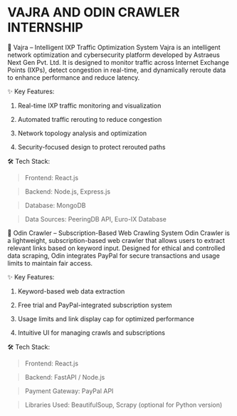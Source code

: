 # VAJRA AND ODIN CRAWLER INTERNSHIP
🔷 Vajra – Intelligent IXP Traffic Optimization System
Vajra is an intelligent network optimization and cybersecurity platform developed by Astraeus Next Gen Pvt. Ltd. It is designed to monitor traffic across Internet Exchange Points (IXPs), detect congestion in real-time, and dynamically reroute data to enhance performance and reduce latency.

✨ Key Features:
1. Real-time IXP traffic monitoring and visualization

2. Automated traffic rerouting to reduce congestion

3. Network topology analysis and optimization

4. Security-focused design to protect rerouted paths

🛠️ Tech Stack:
> Frontend: React.js

> Backend: Node.js, Express.js

> Database: MongoDB

> Data Sources: PeeringDB API, Euro-IX Database

🔷 Odin Crawler – Subscription-Based Web Crawling System
Odin Crawler is a lightweight, subscription-based web crawler that allows users to extract relevant links based on keyword input. Designed for ethical and controlled data scraping, Odin integrates PayPal for secure transactions and usage limits to maintain fair access.

✨ Key Features:
1. Keyword-based web data extraction

2. Free trial and PayPal-integrated subscription system

3. Usage limits and link display cap for optimized performance

4. Intuitive UI for managing crawls and subscriptions

🛠️ Tech Stack:
> Frontend: React.js

> Backend: FastAPI / Node.js

> Payment Gateway: PayPal API

> Libraries Used: BeautifulSoup, Scrapy (optional for Python version)
